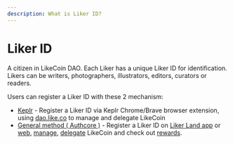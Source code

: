 ```yaml
---
description: What is Liker ID?
---
```


# Liker ID

A citizen in LikeCoin DAO. Each Liker has a unique Liker ID for identification. Likers can be  writers, photographers, illustrators, editors, curators or readers.

Users can register a Liker ID with these 2 mechanism:

* [Keplr](register-with-keplr.md) - Register a Liker ID via Keplr Chrome/Brave browser extension, using [dao.like.co](https://dao.like.co) to manage and delegate LikeCoin
* [General method ( Authcore )](register.md) - Register a Liker ID on [Liker Land app](https://liker.land/getapp) or [web](https://liker.land), [manage](../../general-guides/wallet/like-pay.md), [delegate](../../general-guides/stake/delegation-of-likecoin.md) LikeCoin and check out [rewards](../creatortools/rewards/).
